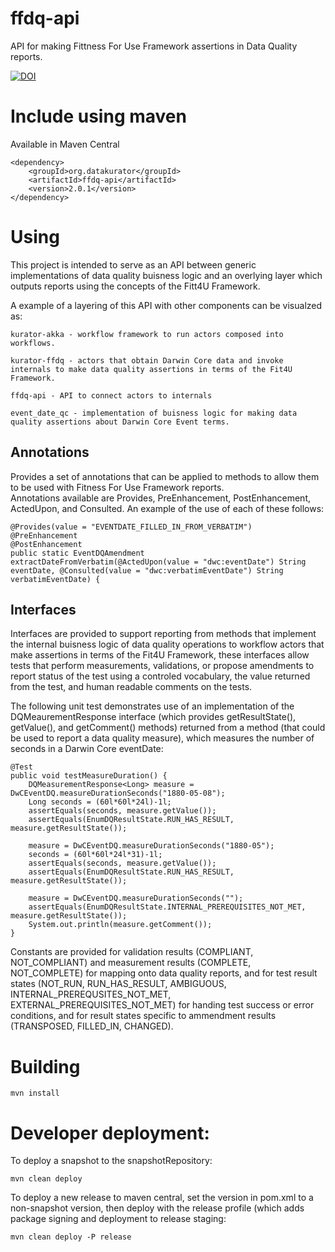 # ffdq-api

API for making Fittness For Use Framework assertions in Data Quality reports.


[![DOI](https://zenodo.org/badge/DOI/10.5281/zenodo.891415.svg)](https://doi.org/10.5281/zenodo.891415)



# Include using maven

Available in Maven Central

    <dependency>
        <groupId>org.datakurator</groupId>
        <artifactId>ffdq-api</artifactId>
        <version>2.0.1</version>
    </dependency>

# Using

This project is intended to serve as an API between generic implementations of data quality buisness logic and an overlying layer which outputs reports using the concepts of the Fitt4U Framework.  

A example of a layering of this API with other components can be visualzed as: 

    kurator-akka - workflow framework to run actors composed into workflows.

    kurator-ffdq - actors that obtain Darwin Core data and invoke internals to make data quality assertions in terms of the Fit4U Framework.

    ffdq-api - API to connect actors to internals

    event_date_qc - implementation of buisness logic for making data quality assertions about Darwin Core Event terms.


## Annotations

Provides a set of annotations that can be applied to methods to allow them to be used with Fitness For Use Framework reports.  
Annotations available are Provides, PreEnhancement, PostEnhancement, ActedUpon, and Consulted.  An example of the use of each of these follows:

    @Provides(value = "EVENTDATE_FILLED_IN_FROM_VERBATIM")
    @PreEnhancement
    @PostEnhancement
    public static EventDQAmendment extractDateFromVerbatim(@ActedUpon(value = "dwc:eventDate") String eventDate, @Consulted(value = "dwc:verbatimEventDate") String verbatimEventDate) { 
    

## Interfaces

Interfaces are provided to support reporting from methods that implement the internal buisness logic of data quality operations to workflow actors that make assertions in terms of the Fit4U Framework, these interfaces allow tests that perform measurements, validations, or propose amendments to report status of the test using a controled vocabulary, the value returned from the test, and human readable comments on the tests. 

The following unit test demonstrates use of an implementation of the DQMeaurementResponse interface (which provides getResultState(), getValue(), and getComment() methods) returned from a method (that could be used to report a data quality measure), which measures the number of seconds in a Darwin Core eventDate:

    @Test
    public void testMeasureDuration() { 
        DQMeasurementResponse<Long> measure = DwCEventDQ.measureDurationSeconds("1880-05-08");
        Long seconds = (60l*60l*24l)-1l; 
        assertEquals(seconds, measure.getValue());
        assertEquals(EnumDQResultState.RUN_HAS_RESULT, measure.getResultState());
        
        measure = DwCEventDQ.measureDurationSeconds("1880-05");
        seconds = (60l*60l*24l*31)-1l; 
        assertEquals(seconds, measure.getValue());      
        assertEquals(EnumDQResultState.RUN_HAS_RESULT, measure.getResultState());
        
        measure = DwCEventDQ.measureDurationSeconds("");
        assertEquals(EnumDQResultState.INTERNAL_PREREQUISITES_NOT_MET, measure.getResultState());
        System.out.println(measure.getComment());
    }

Constants are provided for validation results (COMPLIANT, NOT_COMPLIANT) and measurement results (COMPLETE, NOT_COMPLETE) for mapping onto data quality reports, and for test result states (NOT_RUN, RUN_HAS_RESULT, AMBIGUOUS, INTERNAL_PREREQUSITES_NOT_MET, EXTERNAL_PREREQUISITES_NOT_MET) for handing test success or error conditions, and for result states specific to ammendment results (TRANSPOSED, FILLED_IN, CHANGED).


# Building

    mvn install

# Developer deployment: 

To deploy a snapshot to the snapshotRepository:

    mvn clean deploy

To deploy a new release to maven central, set the version in pom.xml to a non-snapshot version, then deploy with the release profile (which adds package signing and deployment to release staging:

    mvn clean deploy -P release

